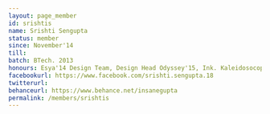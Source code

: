 ```yaml
---
layout: page_member
id: srishtis
name: Srishti Sengupta
status: member
since: November'14
till: 
batch: BTech. 2013
honours: Esya'14 Design Team, Design Head Odyssey'15, Ink. Kaleidosocope'15
facebookurl: https://www.facebook.com/srishti.sengupta.18
twitterurl:
behanceurl: https://www.behance.net/insanegupta
permalink: /members/srishtis
---
```

